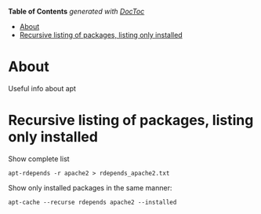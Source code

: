 <!-- START doctoc generated TOC please keep comment here to allow auto update -->
<!-- DON'T EDIT THIS SECTION, INSTEAD RE-RUN doctoc TO UPDATE -->
**Table of Contents**  *generated with [DocToc](https://github.com/thlorenz/doctoc)*

- [About](#about)
- [Recursive listing of packages, listing only installed](#recursive-listing-of-packages-listing-only-installed)

<!-- END doctoc generated TOC please keep comment here to allow auto update -->

# About
Useful info about apt

# Recursive listing of packages, listing only installed

Show complete list
```
apt-rdepends -r apache2 > rdepends_apache2.txt
```

Show only installed packages in the same manner:

```
apt-cache --recurse rdepends apache2 --installed
```
